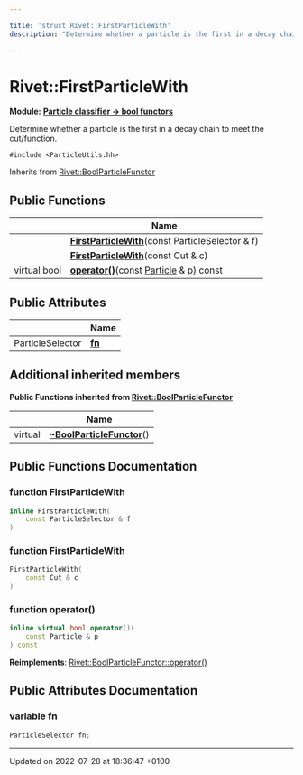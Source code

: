 ```yaml
---

title: 'struct Rivet::FirstParticleWith'
description: "Determine whether a particle is the first in a decay chain to meet the cut/function. "

---
```


# Rivet::FirstParticleWith

**Module:** **[Particle classifier -> bool functors](/documentation/code/modules/group__particleutils__p2bool/)**



Determine whether a particle is the first in a decay chain to meet the cut/function. 


`#include <ParticleUtils.hh>`

Inherits from [Rivet::BoolParticleFunctor](/documentation/code/classes/structrivet_1_1boolparticlefunctor/)

## Public Functions

|                | Name           |
| -------------- | -------------- |
| | **[FirstParticleWith](/documentation/code/classes/structrivet_1_1firstparticlewith/#function-firstparticlewith)**(const ParticleSelector & f) |
| | **[FirstParticleWith](/documentation/code/classes/structrivet_1_1firstparticlewith/#function-firstparticlewith)**(const Cut & c) |
| virtual bool | **[operator()](/documentation/code/classes/structrivet_1_1firstparticlewith/#function-operator())**(const <a href="/documentation/code/classes/classrivet_1_1particle/">Particle</a> & p) const |

## Public Attributes

|                | Name           |
| -------------- | -------------- |
| ParticleSelector | **[fn](/documentation/code/classes/structrivet_1_1firstparticlewith/#variable-fn)**  |

## Additional inherited members

**Public Functions inherited from [Rivet::BoolParticleFunctor](/documentation/code/classes/structrivet_1_1boolparticlefunctor/)**

|                | Name           |
| -------------- | -------------- |
| virtual | **[~BoolParticleFunctor](/documentation/code/classes/structrivet_1_1boolparticlefunctor/#function-~boolparticlefunctor)**() |


## Public Functions Documentation

### function FirstParticleWith

```cpp
inline FirstParticleWith(
    const ParticleSelector & f
)
```


### function FirstParticleWith

```cpp
FirstParticleWith(
    const Cut & c
)
```


### function operator()

```cpp
inline virtual bool operator()(
    const Particle & p
) const
```


**Reimplements**: [Rivet::BoolParticleFunctor::operator()](/documentation/code/classes/structrivet_1_1boolparticlefunctor/#function-operator())


## Public Attributes Documentation

### variable fn

```cpp
ParticleSelector fn;
```


-------------------------------

Updated on 2022-07-28 at 18:36:47 +0100
